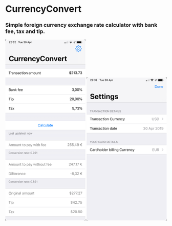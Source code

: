 # **CurrencyConvert**

### Simple foreign currency exchange rate calculator with bank fee, tax and tip.


<p align="center">
  <img src="img/1.PNG" width="250" />
  <img src="img/2.PNG" width="250" /> 
</p>

